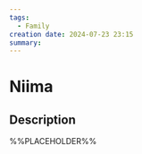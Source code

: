 ```yaml
---
tags:
  - Family
creation date: 2024-07-23 23:15
summary:
---
```

# Niima

## Description

%%PLACEHOLDER%%
